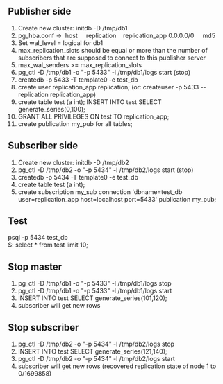 ## Publisher side
1. Create new cluster: initdb -D /tmp/db1
2. pg_hba.conf ->  host     replication    replication_app 0.0.0.0/0     md5
3. Set wal_level = logical for db1
4. max_replication_slots should be equal or more than the number of subscribers that are supposed to connect to this publisher server
5. max_wal_senders >= max_replication_slots
6. pg_ctl -D /tmp/db1 -o "-p 5433" -l /tmp/db1/logs start (stop)
7. createdb -p 5433 -T template0 -e test_db
8. create user replication_app replication;  (or: createuser -p 5433 --replication replication_app)
9. create table test (a int); INSERT INTO test SELECT generate_series(0,100);
10. GRANT ALL PRIVILEGES ON test TO replication_app;
11. create publication my_pub for all tables;


## Subscriber side
1. Create new cluster: initdb -D /tmp/db2
2. pg_ctl -D /tmp/db2 -o "-p 5434" -l /tmp/db2/logs start (stop)
3. createdb -p 5434 -T template0 -e test_db
4. create table test (a int);
5. create subscription my_sub connection 'dbname=test_db user=replication_app host=localhost port=5433' publication my_pub;


## Test
psql -p 5434 test_db  
$: select * from test limit 10;

## Stop master
1. pg_ctl -D /tmp/db1 -o "-p 5433" -l /tmp/db1/logs stop
2. pg_ctl -D /tmp/db1 -o "-p 5433" -l /tmp/db1/logs start
3. INSERT INTO test SELECT generate_series(101,120);
4. subscriber will get new rows

## Stop subscriber
1. pg_ctl -D /tmp/db2 -o "-p 5434" -l /tmp/db2/logs stop
2. INSERT INTO test SELECT generate_series(121,140);
3. pg_ctl -D /tmp/db2 -o "-p 5434" -l /tmp/db2/logs start
4. subscriber will get new rows (recovered replication state of node 1 to 0/1699858)